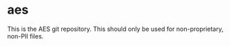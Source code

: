 aes
===
This is the AES git repository. This should only be used for non-proprietary, non-PII files.
